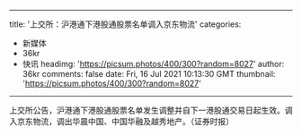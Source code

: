 
---
title: '上交所：沪港通下港股通股票名单调入京东物流'
categories: 
 - 新媒体
 - 36kr
 - 快讯
headimg: 'https://picsum.photos/400/300?random=8027'
author: 36kr
comments: false
date: Fri, 16 Jul 2021 10:13:30 GMT
thumbnail: 'https://picsum.photos/400/300?random=8027'
---

<div>   
上交所公告，沪港通下港股通股票名单发生调整并自下一港股通交易日起生效。调入京东物流，调出华晨中国、中国华融及越秀地产。（证券时报）  
</div>
            